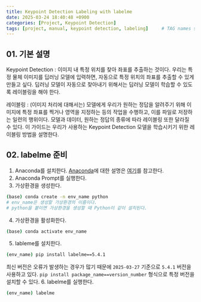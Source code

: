 ```yaml
---
title: Keypoint Detection Labeling with labelme
date: 2025-03-24 18:40:48 +0900
categories: [Project, Keypoint Detection]
tags: [project, manual, keypoint detection, labeling]     # TAG names should always be lowercase
---
```


## 01. 기본 설명

Keypoint Detection
: 이미지 내 특정 위치를 찾아 좌표를 추출하는 것이다.
우리는 특정 물체 이미지를 딥러닝 모델에 입력하면,
자동으로 특정 위치의 좌표를 추출할 수 있게 만들고 싶다.
딥러닝 모델이 자동으로 찾아내기 위해서는
딥러닝 모델이 학습할 수 있도록 레이블링을 해야 한다.
<br>

레이블링
: (이미지 처리에 대해서는)
모델에게 우리가 원하는 정답을 알려주기 위해 이미지에
특정 좌표를 찍거나 영역을 지정하는 등의 작업을 수행하고,
이를 파일로 저장하는 일련의 행위이다.
모델과 데이터, 원하는 정답의 종류에 따라 레이블링 또한 달라질 수 있다.
이 가이드는 우리가 사용하는 Keypoint Detection 모델을
학습시키기 위한 레이블링 방법을 설명한다.

## 02. labelme 준비

1. Anaconda를 설치한다. [Anaconda](https://www.anaconda.com/)에 대한 설명은
[여기](/posts/basics_for_remote_dev/#03-anaconda)를 참고한다.
2. Anaconda Prompt를 실행한다.
3. 가상환경을 생성한다.
```bash
(base) conda create -n env_name python
# env_name은 생성할 가상환경의 이름이다.
# python을 붙이면 가상환경을 생성할 때 Python이 같이 설치된다.
```
4. 가상환경을 활성화한다.
```bash
(base) conda activate env_name
```
5. lableme를 설치한다.
```bash
(env_name) pip install labelme==5.4.1
```
최신 버전은 오류가 발생하는 경우가 많기 때문에
`2025-03-27` 기준으로 `5.4.1` 버전을 사용하고 있다.
`pip install package_name==version_number` 형식으로
특정 버전을 설치할 수 있다.
6. labelme를 실행한다.
```bash
(env_name) labelme
```















